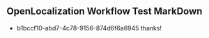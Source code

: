 ## OpenLocalization Workflow Test MarkDown
* b1bccf10-abd7-4c78-9156-874d6f6a6945 
thanks!<!--HONumber=Mar16_HO1-->
